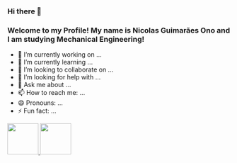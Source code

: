 ### Hi there 👋 
### Welcome to my Profile! My name is Nicolas Guimarães Ono and I am studying Mechanical Engineering!

- 🔭 I’m currently working on ...
- 🌱 I’m currently learning ...
- 👯 I’m looking to collaborate on ...
- 🤔 I’m looking for help with ...
- 💬 Ask me about ...
- 📫 How to reach me: ...
- 😄 Pronouns: ...
- ⚡ Fun fact: ...

<div>
  <a href="https://github.com/NicolasOno">
  <img height="70em" src="https://github-readme-stats.vercel.app/api?username=NicolasOno&show_icons=true&theme=dark&include_all_commits=true&count_private=true"/>
  <img height="70em" src="https://github-readme-stats.vercel.app/api/top-langs/?username=NicolasOno&layout=compact&langs_count=16&theme=dark"/>
</div>
  
